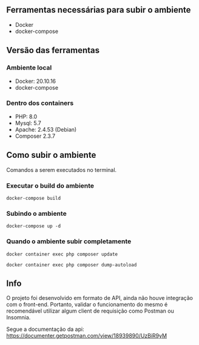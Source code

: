 ## Ferramentas necessárias para subir o ambiente

- Docker
- docker-compose

## Versão das ferramentas

### Ambiente local

- Docker: 20.10.16
- docker-compose

### Dentro dos containers

- PHP: 8.0
- Mysql: 5.7
- Apache: 2.4.53 (Debian)
- Composer 2.3.7

## Como subir o ambiente

Comandos a serem executados no terminal.

### Executar o build do ambiente

`docker-compose build`

### Subindo o ambiente

`docker-compose up -d`

### Quando o ambiente subir completamente

`docker container exec php composer update`

`docker container exec php composer dump-autoload`

## Info

O projeto foi desenvolvido em formato de API, ainda não houve integração com o front-end. Portanto, validar o funcionamento do mesmo é recomendável utilizar algum client de requisição como Postman ou Insomnia.

Segue a documentação da api: https://documenter.getpostman.com/view/18939890/UzBiR9yM